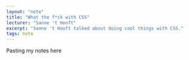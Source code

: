 ```yaml
---
layout: "note"
title: "What the f*ck with CSS"
lecturer: "Sanne 't Hooft"
excerpt: "Sanne 't Hooft talked about doing cool things with CSS."
tags: note
---
```


Pasting my notes here
